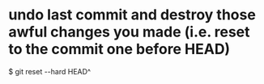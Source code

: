 # undo last commit and destroy those awful changes you made (i.e. reset to the commit one before HEAD)
$ git reset --hard HEAD^
